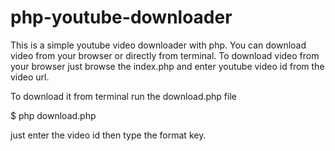 # php-youtube-downloader

This is a simple youtube video downloader with php. You can download video from your browser or directly from terminal.
To download video from your browser just browse the index.php and enter youtube video id from the video url.

To download it from terminal run the download.php file 
 
$ php download.php

just enter the video id then type the format key.




